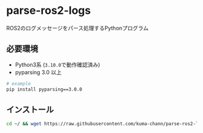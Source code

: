 # parse-ros2-logs
ROS2のログメッセージをパース処理するPythonプログラム


## 必要環境
- Python3系 (`3.10.0`で動作確認済み)
- pyparsing 3.0 以上
```sh
# example
pip install pyparsing==3.0.0
```


## インストール
```sh
cd ~/ && wget https://raw.githubusercontent.com/kuma-chann/parse-ros2-logs/main/parse_ros2_logs.py
```
